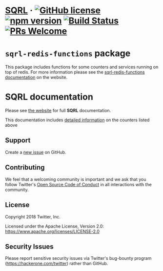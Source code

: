 # [SQRL](https://twitter.github.io/sqrl/) &middot; [![GitHub license](https://img.shields.io/badge/license-Apache%202-blue.svg)](https://github.com/twitter/sqrl/blob/master/LICENSE) [![npm version](https://img.shields.io/npm/v/sqrl.svg?style=flat)](https://www.npmjs.com/package/sqrl) [![Build Status](https://travis-ci.org/twitter/sqrl.svg?branch=master)](https://travis-ci.org/twitter/sqrl.svg?branch=master) [![PRs Welcome](https://img.shields.io/badge/PRs-welcome-brightgreen.svg)](https://github.com/twitter/sqrl/blob/master/CONTRIBUTING.md)

# `sqrl-redis-functions` package

This package includes functions for some counters and services running on top of redis. For more information please see the [sqrl-redis-functions documentation](https://twitter.github.io/sqrl/packages/sqrl-redis-functions.html) on the website.

# SQRL documentation

Please see [the website](https://twitter.github.io/sqrl) for full **SQRL** documentation.

This documentation includes [detailed information](https://twitter.github.io/sqrl/language/simple.html) on the counters listed above

## Support

Create a [new issue](https://github.com/twitter/sqrl/issues/new) on GitHub.

## Contributing

We feel that a welcoming community is important and we ask that you follow Twitter's
[Open Source Code of Conduct](https://github.com/twitter/code-of-conduct/blob/master/code-of-conduct.md)
in all interactions with the community.

## License

Copyright 2018 Twitter, Inc.

Licensed under the Apache License, Version 2.0: https://www.apache.org/licenses/LICENSE-2.0

## Security Issues

Please report sensitive security issues via Twitter's bug-bounty program (https://hackerone.com/twitter) rather than GitHub.
